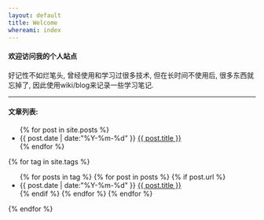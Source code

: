 ```yaml
---
layout: default
title: Welcome
whereami: index
---
```


#### 欢迎访问我的个人站点

好记性不如烂笔头, 曾经使用和学习过很多技术, 但在长时间不使用后, 很多东西就忘掉了, 因此使用wiki/blog来记录一些学习笔记.

---

#### 文章列表:

<div class="post-list-body">
    <div post-cate="All">
        <ul>
            {% for post in site.posts %}
            <li>{{ post.date | date:"%Y-%m-%d" }} <a href="{{ post.url }}"> {{ post.title }}</a></li>
            {% endfor %}
        </ul>
    </div>
    {% for tag in site.tags %}
      <div post-cate="{{tag | first}}">
        <ul>
        {% for posts in tag  %}
          {% for post in posts %}
            {% if post.url %}
              <li>{{ post.date | date:"%Y-%m-%d" }} <a href="{{ post.url }}"> {{ post.title }}</a></li>
            {% endif %}
          {% endfor %}
        {% endfor %}
        </ul>
      </div>
    {% endfor %}
</div>